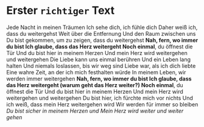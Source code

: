 # Erster ``richtiger`` Text

Jede Nacht in meinen Träumen
Ich sehe dich, ich fühle dich
Daher weiß ich, dass du weitergehst
Weit über die Entfernung
Und den Raum zwischen uns
Du bist gekommen, um zu zeigen, dass du weitergehst
**Nah, fern, wo immer du bist
Ich glaube, dass das Herz weitergeht
Noch einmal**, du öffnest die Tür
Und du bist hier in meinem Herzen
Und mein Herz wird weitergehen und weitergehen
Die Liebe kann uns einmal berühren
Und ein Leben lang halten
Und niemals loslassen, bis wir weg sind
Liebe war, als ich dich liebte
Eine wahre Zeit, an der ich mich festhalten würde
In meinem Leben, wir werden immer weitergehen
**Nah, fern, wo immer du bist
Ich glaube, dass das Herz weitergeht (warum geht das Herz weiter?)
Noch einmal**, du öffnest die Tür
Und du bist hier in meinem Herzen
Und mein Herz wird weitergehen und weitergehen
Du bist hier, ich fürchte mich vor nichts
Und ich weiß, dass mein Herz weitergehen wird
Wir werden für immer so bleiben
*Du bist sicher in meinem Herzen und
Mein Herz wird weiter und weiter gehen*
